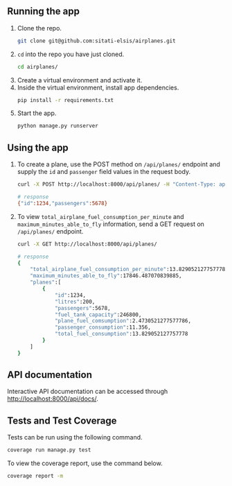 ## Running the app

1. Clone the repo.
    ```sh
    git clone git@github.com:sitati-elsis/airplanes.git
    ```
2. `cd` into the repo you have just cloned.
    ```sh
    cd airplanes/
    ```
3. Create a virtual environment and activate it.
4. Inside the virtual environment, install app dependencies.
    ```sh
    pip install -r requirements.txt
    ```
5. Start the app.
    ```sh
    python manage.py runserver
    ```

## Using the app
1. To create a plane, use the POST method on `/api/planes/` endpoint and supply the `id` and `passenger` field values in the request body.
    ```sh
    curl -X POST http://localhost:8000/api/planes/ -H "Content-Type: application/json" -d '{"id": 1234, "passengers": 5678}'

    # response
    {"id":1234,"passengers":5678}
    ```
2. To view `total_airplane_fuel_consumption_per_minute` and `maximum_minutes_able_to_fly` information, send a GET request on `/api/planes/` endpoint.
    ```sh
    curl -X GET http://localhost:8000/api/planes/

    # response
    {
        "total_airplane_fuel_consumption_per_minute":13.829052127757778,
        "maximum_minutes_able_to_fly":17846.487070839885,
        "planes":[
            {
                "id":1234,
                "litres":200,
                "passengers":5678,
                "fuel_tank_capacity":246800,
                "plane_fuel_comsumption":2.4730521277577786,
                "passenger_consumption":11.356,
                "total_fuel_consumption":13.829052127757778
            }
        ]
    }
    ```

## API documentation
Interactive API documentation can be accessed through [http://localhost:8000/api/docs/](http://localhost:8000/api/docs/).

## Tests and Test Coverage
Tests can be run using the following command.
```sh
coverage run manage.py test
```
To view the coverage report, use the command below.
```sh
coverage report -m
```
